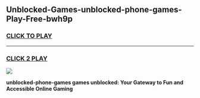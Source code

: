 
## Unblocked-Games-unblocked-phone-games-Play-Free-bwh9p
<h3>
<a href="https://premium76.site?title=unblocked-phone-games&ref=18A1">CLICK TO PLAY</a></h3>
<hr>

<h3>
<a href="https://premium76.site?title=unblocked-phone-games&ref=18A1">CLICK 2 PLAY</a>
  
</h3>

<a href="https://premium76.site?title=unblocked-phone-games&ref=18A1"><img src="https://clearcache.store/games.png"></a>


**unblocked-phone-games games unblocked: Your Gateway to Fun and Accessible Online Gaming**

